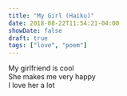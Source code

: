```yaml
---
title: "My Girl (Haiku)"
date: 2018-08-22T11:54:21-04:00
showDate: false
draft: true
tags: ["love", "poem"]
---
```


My girlfriend is cool  
She makes me very happy  
I love her a lot
